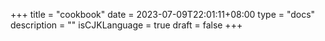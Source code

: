 +++
title = "cookbook"
date = 2023-07-09T22:01:11+08:00
type = "docs"
description = ""
isCJKLanguage = true
draft = false
+++